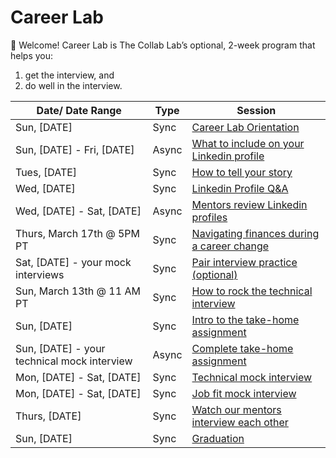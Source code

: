# Career Lab

👋 Welcome! Career Lab is The Collab Lab’s optional, 2-week program that helps you:

1. get the interview, and
2. do well in the interview.

| Date/ Date Range                            | Type  | Session                                                                                                  |
|---------------------------------------------| ----- | -------------------------------------------------------------------------------------------------------- |
| Sun, [DATE]                                 | Sync  | [Career Lab Orientation](./session-docs/orientation.md)                                                  |
| Sun, [DATE] - Fri, [DATE]                   | Async | [What to include on your Linkedin profile](./session-docs/what-to-include-on-linkedin.md)                |
| Tues, [DATE]                                | Sync  | [How to tell your story](./session-docs/how-to-tell-your-story.md)                                       |
| Wed, [DATE]                                 | Sync  | [Linkedin Profile Q&A](./session-docs/linkedin-qanda.md)                                                 |
| Wed, [DATE] - Sat, [DATE]                     | Async | [Mentors review Linkedin profiles](./session-docs/mentor-linkedin-review.md)                             |
| Thurs, March 17th @ 5PM PT                               | Sync  | [Navigating finances during a career change](./session-docs/navigating-finances-during-career-change.md) |
| Sat, [DATE] - your mock interviews          | Sync  | [Pair interview practice (optional)](./session-docs/pair-interview-practice.md)                                     |
| Sun, March 13th @ 11 AM PT                                 | Sync  | [How to rock the technical interview](./session-docs/rock-the-technical-interview.md)                    |
| Sun, [DATE]                                 | Sync  | [Intro to the take-home assignment](./session-docs/intro-to-take-home.md)                                |
| Sun, [DATE] - your technical mock interview | Async | [Complete take-home assignment](./session-docs/complete-take-home-assignment.md)                          |
| Mon, [DATE] - Sat, [DATE]                    | Sync  | [Technical mock interview](./session-docs/mock-interview-technical.md)                                   |
| Mon, [DATE] - Sat, [DATE]                    | Sync  | [Job fit mock interview](./session-docs/mock-interview-job-fit.md)                                       |
| Thurs, [DATE]                               | Sync  | [Watch our mentors interview each other](./session-docs/watch-mentors-interview.md)                      |
| Sun, [DATE]                                 | Sync  | [Graduation](./session-docs/graduation.md)                                                               |
